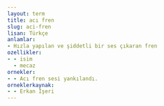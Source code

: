 ```yaml
---
layout: term
title: acı fren
slug: aci-fren
lisan: Türkçe
anlamlar:
- Hızla yapılan ve şiddetli bir ses çıkaran fren
ozellikler:
- - isim
  - mecaz
ornekler:
- - Acı fren sesi yankılandı.
orneklerkaynak:
- - Erkan İşeri
---
```

